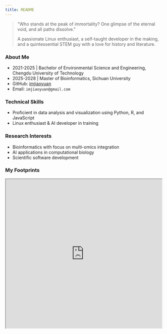 ```yaml
---
title: README
---
```


> "Who stands at the peak of immortality? One glimpse of the eternal void, and all paths dissolve."
>
> A passionate Linux enthusiast, a self-taught developer in the making, and a quintessential STEM guy with a love for history and literature.

### About Me
- 2021-2025 | Bachelor of Environmental Science and Engineering, Chengdu University of Technology
- 2025-2028 | Master of Bioinformatics, Sichuan University
- GitHub: [imjiaoyuan](https://github.com/imjiaoyuan)
- Email: `imjiaoyuan@gmail.com`

### Technical Skills
- Proficient in data analysis and visualization using Python, R, and JavaScript
- Linux enthusiast & AI developer in training

### Research Interests
- Bioinformatics with focus on multi-omics integration
- AI applications in computational biology
- Scientific software development

### My Footprints
<iframe src="https://www.google.com/maps/d/embed?mid=1_50sSeqq3-VQszq46yrfVswE29RYavQ&ehbc=2E312F" width="100%" height="480"></iframe>
